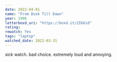 ```yaml
---
date: 2022-04-01
name: "From Dusk Till Dawn"
year: 1996
letterboxd_uri: "https://boxd.it/2Ik6id"
rating: 
rewatch: Yes
tags: "laptop"
watched_date: 2022-03-31
---
```


sick watch. bad choice. extremely loud and annoying.
